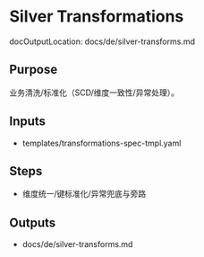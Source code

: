 # Silver Transformations

docOutputLocation: docs/de/silver-transforms.md

## Purpose

业务清洗/标准化（SCD/维度一致性/异常处理）。

## Inputs

- templates/transformations-spec-tmpl.yaml

## Steps

- 维度统一/键标准化/异常兜底与旁路

## Outputs

- docs/de/silver-transforms.md
